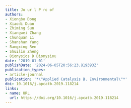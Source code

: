 ```yaml
---
title: Jo ur l P ro of
authors:
- Xiongbo Dong
- Xiaodi Duan
- Zhiming Sun
- Xiangwei Zhang
- Chunquan Li
- Shanshan Yang
- Bangxing Ren
- Shuilin Zheng
- Dionysios D Dionysiou
date: '2019-01-01'
publishDate: '2024-06-05T20:56:23.819393Z'
publication_types:
- article-journal
publication: '*\"Applied Catalysis B, Environmental\"*'
doi: 10.1016/j.apcatb.2019.118214
links:
- name: URL
  url: https://doi.org/10.1016/j.apcatb.2019.118214
---
```

